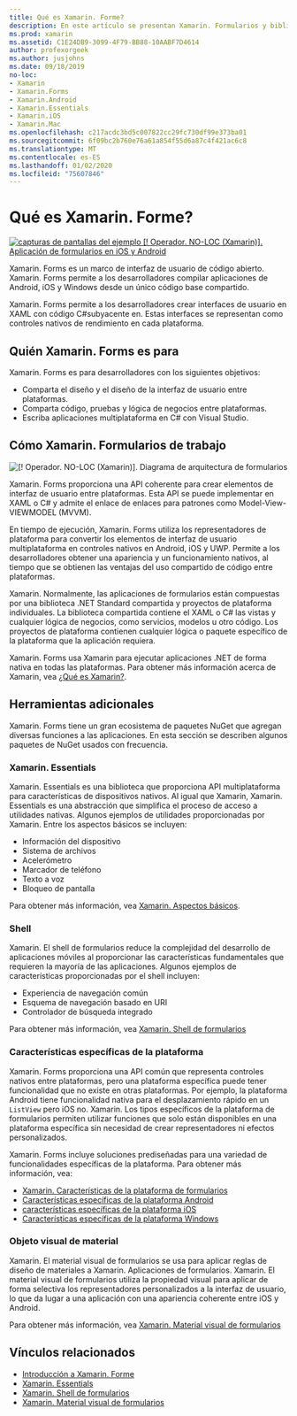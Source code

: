 ```yaml
---
title: Qué es Xamarin. Forme?
description: En este artículo se presentan Xamarin. Formularios y bibliotecas relacionadas.
ms.prod: xamarin
ms.assetid: C1E24DB9-3099-4F79-BB88-10AABF7D4614
author: profexorgeek
ms.author: jusjohns
ms.date: 09/18/2019
no-loc:
- Xamarin
- Xamarin.Forms
- Xamarin.Android
- Xamarin.Essentials
- Xamarin.iOS
- Xamarin.Mac
ms.openlocfilehash: c217acdc3bd5c007822cc29fc730df99e373ba01
ms.sourcegitcommit: 6f09bc2b760e76a61a854f55d6a87c4f421ac6c8
ms.translationtype: MT
ms.contentlocale: es-ES
ms.lasthandoff: 01/02/2020
ms.locfileid: "75607846"
---
```

# <a name="what-is-opno-locxamarinforms"></a>Qué es Xamarin. Forme?

[![capturas de pantallas del ejemplo [! Operador. NO-LOC (Xamarin)]. Aplicación de formularios en iOS y Android](what-is-xamarin-forms-images/xamarin-forms-app-cropped.png)](what-is-xamarin-forms-images/xamarin-forms-app.png#lightbox)

Xamarin. Forms es un marco de interfaz de usuario de código abierto. Xamarin. Forms permite a los desarrolladores compilar aplicaciones de Android, iOS y Windows desde un único código base compartido.

Xamarin. Forms permite a los desarrolladores crear interfaces de usuario en XAML con código C#subyacente en. Estas interfaces se representan como controles nativos de rendimiento en cada plataforma.

## <a name="who-opno-locxamarinforms-is-for"></a>Quién Xamarin. Forms es para

Xamarin. Forms es para desarrolladores con los siguientes objetivos:

- Comparta el diseño y el diseño de la interfaz de usuario entre plataformas.
- Comparta código, pruebas y lógica de negocios entre plataformas.
- Escriba aplicaciones multiplataforma en C# con Visual Studio.

## <a name="how-opno-locxamarinforms-works"></a>Cómo Xamarin. Formularios de trabajo

![[! Operador. NO-LOC (Xamarin)]. Diagrama de arquitectura de formularios](what-is-xamarin-forms-images/xamarin-forms-architecture.png)

Xamarin. Forms proporciona una API coherente para crear elementos de interfaz de usuario entre plataformas. Esta API se puede implementar en XAML o C# y admite el enlace de enlaces para patrones como Model-View-VIEWMODEL (MVVM).

En tiempo de ejecución, Xamarin. Forms utiliza los representadores de plataforma para convertir los elementos de interfaz de usuario multiplataforma en controles nativos en Android, iOS y UWP. Permite a los desarrolladores obtener una apariencia y un funcionamiento nativos, al tiempo que se obtienen las ventajas del uso compartido de código entre plataformas.

Xamarin. Normalmente, las aplicaciones de formularios están compuestas por una biblioteca .NET Standard compartida y proyectos de plataforma individuales. La biblioteca compartida contiene el XAML o C# las vistas y cualquier lógica de negocios, como servicios, modelos u otro código. Los proyectos de plataforma contienen cualquier lógica o paquete específico de la plataforma que la aplicación requiera.

Xamarin. Forms usa Xamarin para ejecutar aplicaciones .NET de forma nativa en todas las plataformas. Para obtener más información acerca de Xamarin, vea [¿Qué es Xamarin?](~/get-started/what-is-xamarin.md).

## <a name="additional-tools"></a>Herramientas adicionales

Xamarin. Forms tiene un gran ecosistema de paquetes NuGet que agregan diversas funciones a las aplicaciones. En esta sección se describen algunos paquetes de NuGet usados con frecuencia.

### <a name="opno-locxamarinessentials"></a>Xamarin. Essentials

Xamarin. Essentials es una biblioteca que proporciona API multiplataforma para características de dispositivos nativos. Al igual que Xamarin, Xamarin. Essentials es una abstracción que simplifica el proceso de acceso a utilidades nativas. Algunos ejemplos de utilidades proporcionadas por Xamarin. Entre los aspectos básicos se incluyen:

- Información del dispositivo
- Sistema de archivos
- Acelerómetro
- Marcador de teléfono
- Texto a voz
- Bloqueo de pantalla

Para obtener más información, vea [Xamarin. Aspectos básicos](~/essentials/index.md).

### <a name="shell"></a>Shell

Xamarin. El shell de formularios reduce la complejidad del desarrollo de aplicaciones móviles al proporcionar las características fundamentales que requieren la mayoría de las aplicaciones. Algunos ejemplos de características proporcionadas por el shell incluyen:

- Experiencia de navegación común
- Esquema de navegación basado en URI
- Controlador de búsqueda integrado

Para obtener más información, vea [Xamarin. Shell de formularios](~/xamarin-forms/app-fundamentals/shell/index.md)

### <a name="platform-specifics"></a>Características específicas de la plataforma

Xamarin. Forms proporciona una API común que representa controles nativos entre plataformas, pero una plataforma específica puede tener funcionalidad que no existe en otras plataformas. Por ejemplo, la plataforma Android tiene funcionalidad nativa para el desplazamiento rápido en un `ListView` pero iOS no. Xamarin. Los tipos específicos de la plataforma de formularios permiten utilizar funciones que solo están disponibles en una plataforma específica sin necesidad de crear representadores ni efectos personalizados.

Xamarin. Forms incluye soluciones prediseñadas para una variedad de funcionalidades específicas de la plataforma. Para obtener más información, vea:

- [Xamarin. Características de la plataforma de formularios](~/xamarin-forms/platform/platform-specifics/index.md)
- [Características específicas de la plataforma Android](~/xamarin-forms/platform/android/index.md)
- [características específicas de la plataforma iOS](~/xamarin-forms/platform/ios/index.md)
- [Características específicas de la plataforma Windows](~/xamarin-forms/platform/windows/index.md)

### <a name="material-visual"></a>Objeto visual de material

Xamarin. El material visual de formularios se usa para aplicar reglas de diseño de materiales a Xamarin. Aplicaciones de formularios. Xamarin. El material visual de formularios utiliza la propiedad visual para aplicar de forma selectiva los representadores personalizados a la interfaz de usuario, lo que da lugar a una aplicación con una apariencia coherente entre iOS y Android.

Para obtener más información, vea [Xamarin. Material visual de formularios](~/xamarin-forms/user-interface/visual/material-visual.md)

## <a name="related-links"></a>Vínculos relacionados

- [Introducción a Xamarin. Forme](~/xamarin-forms/index.yml)
- [Xamarin. Essentials](~/essentials/index.md)
- [Xamarin. Shell de formularios](~/xamarin-forms/app-fundamentals/shell/index.md)
- [Xamarin. Material visual de formularios](~/xamarin-forms/user-interface/visual/material-visual.md)
